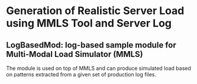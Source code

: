 # Generation of Realistic Server Load using MMLS Tool and Server Log

## LogBasedMod: log-based sample module for Multi-Modal Load Simulator (MMLS)

The module is used on top of MMLS and can produce simulated load based on patterns extracted from a given set of production log files.

